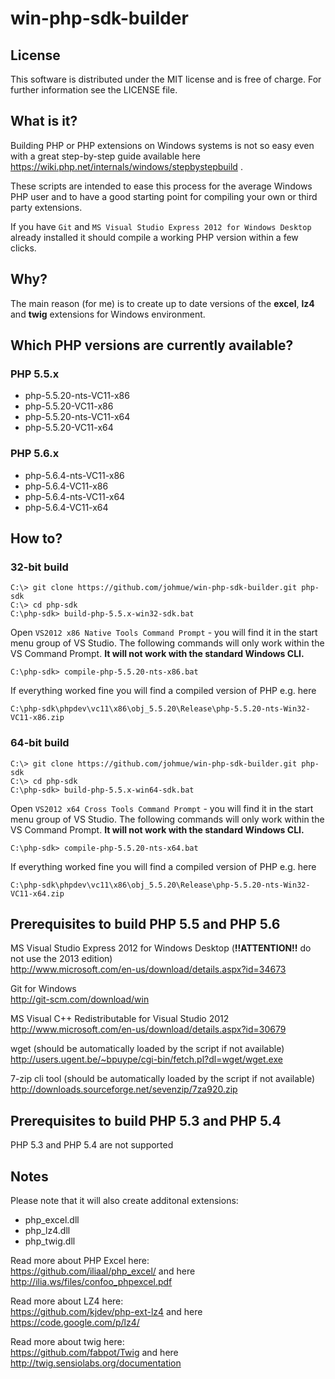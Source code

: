 # win-php-sdk-builder

## License

This software is distributed under the MIT license and is free of charge.
For further information see the LICENSE file.

## What is it?

Building PHP or PHP extensions on Windows systems is not so easy even with a great step-by-step
guide available here https://wiki.php.net/internals/windows/stepbystepbuild .

These scripts are intended to ease this process for the average Windows PHP user and to 
have a good starting point for compiling your own or third party extensions.

If you have ```Git``` and ```MS Visual Studio Express 2012 for Windows Desktop``` already installed it should
compile a working PHP version within a few clicks.

## Why?

The main reason (for me) is to create up to date versions of the **excel**, **lz4** and **twig** extensions for Windows environment.

## Which PHP versions are currently available?

### PHP 5.5.x
- php-5.5.20-nts-VC11-x86
- php-5.5.20-VC11-x86
- php-5.5.20-nts-VC11-x64
- php-5.5.20-VC11-x64

### PHP 5.6.x
- php-5.6.4-nts-VC11-x86
- php-5.6.4-VC11-x86
- php-5.6.4-nts-VC11-x64
- php-5.6.4-VC11-x64

## How to?

### 32-bit build

    C:\> git clone https://github.com/johmue/win-php-sdk-builder.git php-sdk
    C:\> cd php-sdk
    C:\php-sdk> build-php-5.5.x-win32-sdk.bat

Open ```VS2012 x86 Native Tools Command Prompt``` - you will find it in the start menu group of VS Studio.
The following commands will only work within the VS Command Prompt. **It will not work with the standard Windows CLI.**

    C:\php-sdk> compile-php-5.5.20-nts-x86.bat

If everything worked fine you will find a compiled version of PHP e.g. here

    C:\php-sdk\phpdev\vc11\x86\obj_5.5.20\Release\php-5.5.20-nts-Win32-VC11-x86.zip

### 64-bit build

    C:\> git clone https://github.com/johmue/win-php-sdk-builder.git php-sdk
    C:\> cd php-sdk
    C:\php-sdk> build-php-5.5.x-win64-sdk.bat

Open ```VS2012 x64 Cross Tools Command Prompt``` - you will find it in the start menu group of VS Studio.
The following commands will only work within the VS Command Prompt. **It will not work with the standard Windows CLI.**

    C:\php-sdk> compile-php-5.5.20-nts-x64.bat

If everything worked fine you will find a compiled version of PHP e.g. here

    C:\php-sdk\phpdev\vc11\x86\obj_5.5.20\Release\php-5.5.20-nts-Win32-VC11-x64.zip

## Prerequisites to build PHP 5.5 and PHP 5.6

MS Visual Studio Express 2012 for Windows Desktop (**!!ATTENTION!!** do not use the 2013 edition)  
http://www.microsoft.com/en-us/download/details.aspx?id=34673

Git for Windows  
http://git-scm.com/download/win

MS Visual C++ Redistributable for Visual Studio 2012  
http://www.microsoft.com/en-us/download/details.aspx?id=30679

wget (should be automatically loaded by the script if not available)  
http://users.ugent.be/~bpuype/cgi-bin/fetch.pl?dl=wget/wget.exe

7-zip cli tool (should be automatically loaded by the script if not available)  
http://downloads.sourceforge.net/sevenzip/7za920.zip

## Prerequisites to build PHP 5.3 and PHP 5.4

PHP 5.3 and PHP 5.4 are not supported

## Notes

Please note that it will also create additonal extensions:

- php_excel.dll
- php_lz4.dll
- php_twig.dll

Read more about PHP Excel here:  
https://github.com/iliaal/php_excel/ and here http://ilia.ws/files/confoo_phpexcel.pdf

Read more about LZ4 here:  
https://github.com/kjdev/php-ext-lz4 and here https://code.google.com/p/lz4/

Read more about twig here:  
https://github.com/fabpot/Twig and here http://twig.sensiolabs.org/documentation
